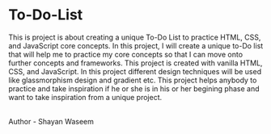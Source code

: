 # To-Do-List
This is project is about creating a unique To-Do List to practice HTML, CSS, and JavaScript core concepts. In this project, I will create a unique to-Do list that will help me to practice my core concepts so that I can move onto further concepts and frameworks. This project is created with vanilla HTML, CSS, and JavaScript. In this project different design techniques will be used like glassmorphism design and gradient etc. This project helps anybody to practice and take inspiration if he or she is in his or her begining phase and want to take inspiration from a unique project. 

<br>
Author - Shayan Waseem
